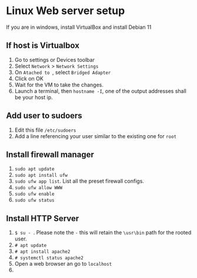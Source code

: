 # Linux Web server setup
If you are in windows, install VirtualBox and install Debian 11

## If host is Virtualbox
1. Go to settings or Devices toolbar
2. Select ```Network``` > ```Network Settings```
3. On ```Atached to ```, select ```Bridged Adapter```
4. Click on OK
5. Wait for the VM to take the changes.
6. Launch a terminal, then ```hostname -I```, one of the output addresses
   shall be your host ip.

## Add user to sudoers
1. Edit this file  ```/etc/sudoers```
2. Add a line referencing your user similar to the existing one for ```root```

## Install firewall manager
1. ```sudo apt update```
2. ```sudo apt install ufw```
3. ```sudo ufw app list```. List all the preset firewall configs.
5. ```sudo ufw allow WWW```
3. ```sudo ufw enable```
4. ```sudo ufw status```


## Install HTTP Server
1. ```$ su - ```. Please note the ```-``` this will retain the ```\usr\bin```
   path for the rooted user.
2. ```# apt update```
3. ```# apt install apache2```
4. ```# systemctl status apache2```
5. Open a web browser an go to ```localhost```
6. 
